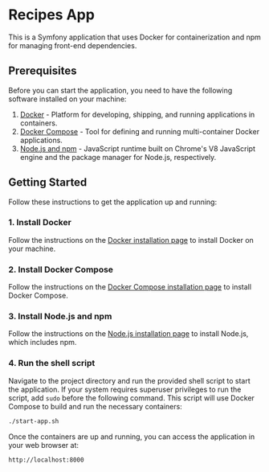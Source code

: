 # Recipes App
This is a Symfony application that uses Docker for containerization and npm for managing front-end dependencies.

## Prerequisites

Before you can start the application, you need to have the following software installed on your machine:

1. [Docker](https://www.docker.com/get-started) - Platform for developing, shipping, and running applications in containers.
2. [Docker Compose](https://docs.docker.com/compose/install/) - Tool for defining and running multi-container Docker applications.
3. [Node.js and npm](https://nodejs.org/) - JavaScript runtime built on Chrome's V8 JavaScript engine and the package manager for Node.js, respectively.

## Getting Started

Follow these instructions to get the application up and running:

### 1. Install Docker

Follow the instructions on the [Docker installation page](https://www.docker.com/get-started) to install Docker on your machine.

### 2. Install Docker Compose

Follow the instructions on the [Docker Compose installation page](https://docs.docker.com/compose/install/) to install Docker Compose.

### 3. Install Node.js and npm

Follow the instructions on the [Node.js installation page](https://nodejs.org/) to install Node.js, which includes npm.

### 4. Run the shell script

Navigate to the project directory and run the provided shell script to start the application. If your system requires superuser privileges to run the script, add `sudo` before the following command. This script will use Docker Compose to build and run the necessary containers:

```bash
./start-app.sh
```

Once the containers are up and running, you can access the application in your web browser at:

```
http://localhost:8000
```
